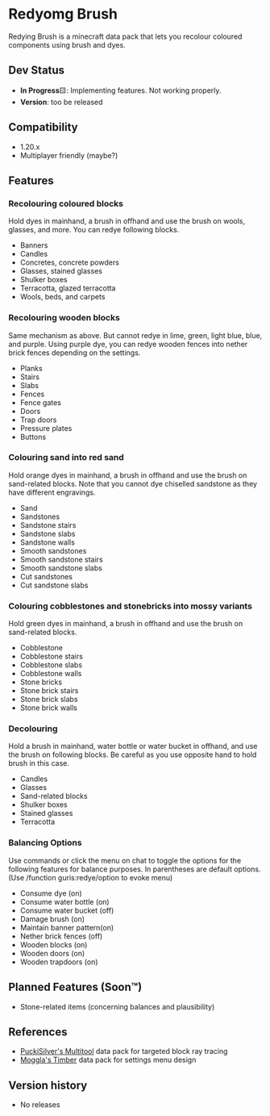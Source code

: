 # Redyomg Brush
Redying Brush is a minecraft data pack that lets you recolour coloured components using brush and dyes.

## Dev Status
* **In Progress**🟨: Implementing features. Not working properly.
* **Version**: too be released

## Compatibility
* 1.20.x
* Multiplayer friendly (maybe?)

## Features
### Recolouring coloured blocks
Hold dyes in mainhand, a brush in offhand and use the brush on wools, glasses, and more. You can redye following blocks.
* Banners
* Candles
* Concretes, concrete powders
* Glasses, stained glasses
* Shulker boxes
* Terracotta, glazed terracotta
* Wools, beds, and carpets

### Recolouring wooden blocks
Same mechanism as above. But cannot redye in lime, green, light blue, blue, and purple. Using purple dye, you can redye wooden fences into nether brick fences depending on the settings.
* Planks
* Stairs
* Slabs
* Fences
* Fence gates
* Doors
* Trap doors
* Pressure plates
* Buttons

### Colouring sand into red sand
Hold orange dyes in mainhand, a brush in offhand and use the brush on sand-related blocks. Note that you cannot dye chiselled sandstone as they have different engravings.
* Sand
* Sandstones
* Sandstone stairs
* Sandstone slabs
* Sandstone walls
* Smooth sandstones
* Smooth sandstone stairs
* Smooth sandstone slabs
* Cut sandstones
* Cut sandstone slabs

### Colouring cobblestones and stonebricks into mossy variants
Hold green dyes in mainhand, a brush in offhand and use the brush on sand-related blocks.
* Cobblestone
* Cobblestone stairs
* Cobblestone slabs
* Cobblestone walls
* Stone bricks
* Stone brick stairs
* Stone brick slabs
* Stone brick walls

### Decolouring
Hold a brush in mainhand, water bottle or water bucket in offhand, and use the brush on following blocks. Be careful as you use opposite hand to hold brush in this case.
* Candles
* Glasses
* Sand-related blocks
* Shulker boxes
* Stained glasses
* Terracotta

### Balancing Options
Use commands or click the menu on chat to toggle the options for the following features for balance purposes. In parentheses are default options. (Use /function guris:redye/option to evoke menu)
* Consume dye (on)
* Consume water bottle (on)
* Consume water bucket (off)
* Damage brush (on)
* Maintain banner pattern(on)
* Nether brick fences (off)
* Wooden blocks (on)
* Wooden doors (on)
* Wooden trapdoors (on)

## Planned Features (Soon™)
* Stone-related items (concerning balances and plausibility)

## References
* [PuckiSilver's Multitool](https://www.planetminecraft.com/data-pack/multitool-every-tool-in-one-item/) data pack for targeted block ray tracing
* [Moggla's Timber](https://www.planetminecraft.com/data-pack/timber-datapack/) data pack for settings menu design

## Version history
* No releases